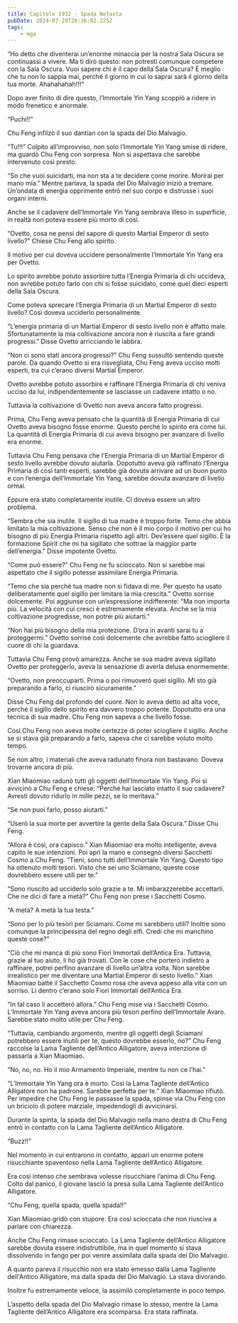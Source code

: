 ```yaml
---
title: Capitolo 1932 - Spada Nefasta
pubDate: 2024-07-29T20:36:02.225Z
tags:
    - mga
---
```


“Ho detto che diventerai un’enorme minaccia per la nostra Sala Oscura se continuassi a vivere. Ma ti dirò questo: non potresti comunque competere con la Sala Oscura. Vuoi sapere chi è il capo della Sala Oscura? È meglio che tu non lo sappia mai, perché il giorno in cui lo saprai sarà il giorno della tua morte. Ahahahahah!!!”

Dopo aver finito di dire questo, l’Immortale Yin Yang scoppiò a ridere in modo frenetico e anormale.

“Puchi!!”

Chu Feng infilzò il suo dantian con la spada del Dio Malvagio.

“Tu!!!” Colpito all’improvviso, non solo l’Immortale Yin Yang smise di ridere, ma guardò Chu Feng con sorpresa. Non si aspettava che sarebbe intervenuto così presto.

“So che vuoi suicidarti, ma non sta a te decidere come morire. Morirai per mano mia.” Mentre parlava, la spada del Dio Malvagio iniziò a tremare. Un’ondata di energia opprimente entrò nel suo corpo e distrusse i suoi organi interni.

Anche se il cadavere dell’Immortale Yin Yang sembrava illeso in superficie, in realtà non poteva essere più morto di così.

“Ovetto, cosa ne pensi del sapore di questo Martial Emperor di sesto livello?” Chiese Chu Feng allo spirito.

Il motivo per cui doveva uccidere personalmente l’Immortale Yin Yang era per Ovetto.

Lo spirito avrebbe potuto assorbire tutta l’Energia Primaria di chi uccideva, non avrebbe potuto farlo con chi si fosse suicidato, come quei dieci esperti della Sala Oscura.

Come poteva sprecare l’Energia Primaria di un Martial Emperor di sesto livello? Così doveva ucciderlo personalmente.

“L’energia primaria di un Martial Emperor di sesto livello non è affatto male. Sfortunatamente la mia coltivazione ancora non è riuscita a fare grandi progressi.” Disse Ovetto arricciando le labbra.

“Non ci sono stati ancora progressi?” Chu Feng sussultò sentendo queste parole. Da quando Ovetto si era risvegliata, Chu Feng aveva ucciso molti esperti, tra cui c’erano diversi Martial Emperor.

Ovetto avrebbe potuto assorbire e raffinare l’Energia Primaria di chi veniva ucciso da lui, indipendentemente se lasciasse un cadavere intatto o no.

Tuttavia la coltivazione di Ovetto non aveva ancora fatto progressi.

Prima, Chu Feng aveva pensato che la quantità di Energia Primaria di cui Ovetto aveva bisogno fosse enorme. Questo perché lo spirito era come lui. La quantità di Energia Primaria di cui aveva bisogno per avanzare di livello era enorme.

Tuttavia Chu Feng pensava che l’Energia Primaria di un Martial Emperor di sesto livello avrebbe dovuto aiutarla. Dopotutto aveva già raffinato l’Energia Primaria di così tanti esperti, sarebbe già dovuta arrivare ad un buon punto e con l’energia dell’Immortale Yin Yang, sarebbe dovuta avanzare di livello ormai.

Eppure era stato completamente inutile. Ci doveva essere un altro problema.

“Sembra che sia inutile. Il sigillo di tua madre è troppo forte. Temo che abbia limitato la mia coltivazione. Senso che non è il mio corpo il motivo per cui ho bisogno di più Energia Primaria rispetto agli altri. Dev’essere quel sigillo. È la formazione Spirit che mi ha sigillato che sottrae la maggior parte dell’energia.” Disse impotente Ovetto.

“Come può essere?” Chu Feng ne fu scioccato. Non si sarebbe mai aspettato che il sigillo potesse assimilare Energia Primaria.

“Temo che sia perché tua madre non si fidava di me. Per questo ha usato deliberatamente quel sigillo per limitare la mia crescita.” Ovetto sorrise dolcemente. Poi aggiunse con un’espressione indifferente: “Ma non importa più. La velocità con cui cresci è estremamente elevata. Anche se la mia coltivazione progredisse, non potrei più aiutarti.”

“Non hai più bisogno della mia protezione. D’ora in avanti sarai tu a proteggermi.” Ovetto sorrise così dolcemente che avrebbe fatto sciogliere il cuore di chi la guardava.

Tuttavia Chu Feng provò amarezza. Anche se sua madre aveva sigillato Ovetto per proteggerlo, aveva la sensazione di averla delusa enormemente.

“Ovetto, non preoccuparti. Prima o poi rimuoverò quel sigillo. Mi sto già preparando a farlo, ci riuscirò sicuramente.”

Disse Chu Feng dal profondo del cuore. Non lo aveva detto ad alta voce, perché il sigillo dello spirito era davvero troppo potente. Dopotutto era una tecnica di sua madre. Chu Feng non sapeva a che livello fosse.

Così Chu Feng non aveva molte certezze di poter sciogliere il sigillo. Anche se si stava già preparando a farlo, sapeva che ci sarebbe voluto molto tempo.

Se non altro, i materiali che aveva radunato finora non bastavano. Doveva trovarne ancora di più.

Xian Miaomiao radunò tutti gli oggetti dell’Immortale Yin Yang. Poi si avvicinò a Chu Feng e chiese: “Perché hai lasciato intatto il suo cadavere? Avresti dovuto ridurlo in mille pezzi, se lo meritava.”

“Se non puoi farlo, posso aiutarti.”

“Userò la sua morte per avvertire la gente della Sala Oscura.” Disse Chu Feng.

“Allora è così, ora capisco.” Xian Miaomiao era molto intelligente, aveva capito le sue intenzioni. Poi aprì la mano e consegnò diversi Sacchetti Cosmo a Chu Feng. “Tieni, sono tutti dell’Immortale Yin Yang. Questo tipo ha ottenuto molti tesori. Visto che sei uno Sciamano, queste cose dovrebbero essere utili per te.”

“Sono riuscito ad ucciderlo solo grazie a te. Mi imbarazzerebbe accettarli. Che ne dici di fare a metà?” Chu Feng non prese i Sacchetti Cosmo.

“A metà? A metà la tua testa.”

“Sono per lo più tesori per Sciamani. Come mi sarebbero utili? Inoltre sono comunque la principessina del regno degli elfi. Credi che mi manchino queste cose?”

“Ciò che mi manca di più sono Fiori Immortali dell’Antica Era. Tuttavia, grazie al tuo aiuto, li ho già trovati. Con le cose che porterò indietro a raffinare, potrei perfino avanzare di livello un’altra volta. Non sarebbe irrealistico per me diventare una Martial Emperor di sesto livello.” Xian Miaomiao batté il Sacchetto Cosmo rosa che aveva appeso alla vita con un sorriso. Lì dentro c’erano solo Fiori Immortali dell’Antica Era.

“In tal caso li accetterò allora.” Chu Feng mise via i Sacchetti Cosmo. L’Immortale Yin Yang aveva ancora più tesori perfino dell’Immortale Avaro. Sarebbe stato molto utile per Chu Feng.

“Tuttavia, cambiando argomento, mentre gli oggetti degli Sciamani potrebbero essere inutili per te, questo dovrebbe esserlo, no?” Chu Feng raccolse la Lama Tagliente dell’Antico Alligatore, aveva intenzione di passarla a Xian Miaomiao.

“No, no, no. Ho il mio Armamento Imperiale, mentre tu non ce l’hai.”

“L’Immortale Yin Yang ora è morto. Così la Lama Tagliente dell’Antico Alligatore non ha padrone. Sarebbe perfetta per te.” Xian Miaomiao rifiutò. Per impedire che Chu Feng le passasse la spada, spinse via Chu Feng con un briciolo di potere marziale, impedendogli di avvicinarsi.

Durante la spinta, la spada del Dio Malvagio nella mano destra di Chu Feng entrò in contatto con la Lama Tagliente dell’Antico Alligatore.

“Buzz!!”

Nel momento in cui entrarono in contatto, apparì un enorme potere risucchiante spaventoso nella Lama Tagliente dell’Antico Alligatore.

Era così intenso che sembrava volesse risucchiare l’anima di Chu Feng. Colto dal panico, il giovane lasciò la presa sulla Lama Tagliente dell’Antico Alligatore.

“Chu Feng, quella spada, quella spada!!”

Xian Miaomiao gridò con stupore. Era così scioccata che non riusciva a parlare con chiarezza.

Anche Chu Feng rimase scioccato. La Lama Tagliente dell’Antico Alligatore sarebbe dovuta essere indistruttibile, ma in quel momento si stava dissolvendo in fango per poi venire assimilata dalla spada del Dio Malvagio.

A quanto pareva il risucchio non era stato emesso dalla Lama Tagliente dell'Antico Alligatore, ma dalla spada del Dio Malvagio. La stava divorando.

Inoltre fu estremamente veloce, la assimilò completamente in poco tempo.

L’aspetto della spada del Dio Malvagio rimase lo stesso, mentre la Lama Tagliente dell’Antico Alligatore era scomparsa. Era stata raffinata.



